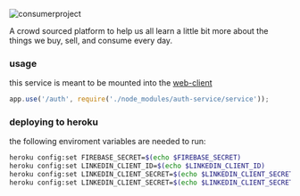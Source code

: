 ![consumerproject](http://i.imgur.com/iLlaWxJ.png)

A crowd sourced platform to help us all learn a little bit more about the
things we buy, sell, and consume every day.

### usage

this service is meant to be mounted into the
[web-client](https://github.com/consumr-project/web-client)

```js
app.use('/auth', require('./node_modules/auth-service/service'));
```

### deploying to heroku

the following enviroment variables are needed to run:

```bash
heroku config:set FIREBASE_SECRET=$(echo $FIREBASE_SECRET)
heroku config:set LINKEDIN_CLIENT_ID=$(echo $LINKEDIN_CLIENT_ID)
heroku config:set LINKEDIN_CLIENT_SECRET=$(echo $LINKEDIN_CLIENT_SECRET)
heroku config:set LINKEDIN_CLIENT_SECRET=$(echo $LINKEDIN_CLIENT_SECRET)
```
